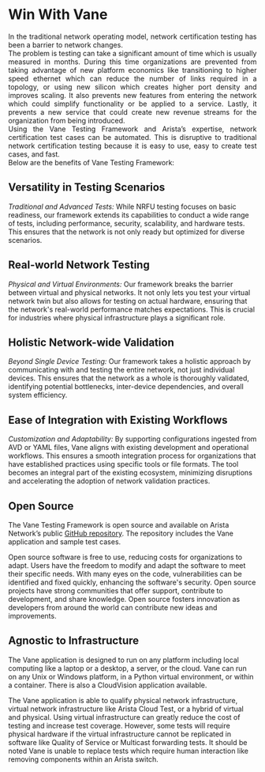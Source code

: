 # Win With Vane

<div style='text-align: justify;'>
    In the traditional network operating model, network certification testing has been a barrier to network changes.  
</div>
<div style='text-align: justify;'>
    The problem is testing can take a significant amount of time which is usually measured in months.  During this time organizations are prevented from taking advantage of new platform economics like transitioning to higher speed ethernet which can reduce the number of links required in a topology, or using new silicon which creates higher port density and improves scaling.  It also prevents new features from entering the network which could simplify functionality or be applied to a service.  Lastly, it prevents a new service that could create new revenue streams for the organization from being introduced.
</div>
<div style='text-align: justify;'>
    Using the Vane Testing Framework and Arista’s expertise, network certification test cases can be automated.  This is disruptive to traditional network certification testing because it is easy to use, easy to create test cases, and fast.
</div>
Below are the benefits of Vane Testing Framework:

## **Versatility in Testing Scenarios**

*Traditional and Advanced Tests:* While NRFU testing focuses on basic readiness,
our framework extends its capabilities to conduct a wide range of tests,
including performance, security, scalability, and hardware tests.
This ensures that the network is not only ready but optimized for diverse scenarios.

## **Real-world Network Testing**

*Physical and Virtual Environments:* Our framework breaks the barrier between
virtual and physical networks. It not only lets you test your virtual network
twin but also allows for testing on actual hardware, ensuring that the
network's real-world performance matches expectations. This is crucial for
industries where physical infrastructure plays a significant role.

## **Holistic Network-wide Validation**

*Beyond Single Device Testing:* Our framework takes a holistic approach by
communicating with and testing the entire network, not just individual devices.
This ensures that the network as a whole is thoroughly validated, identifying
potential bottlenecks, inter-device dependencies, and overall system efficiency.

## **Ease of Integration with Existing Workflows**

*Customization and Adaptability:* By supporting configurations ingested
from AVD or YAML files, Vane aligns with existing development and operational
workflows. This ensures a smooth integration process for organizations that have
established practices using specific tools or file formats. The tool becomes an
integral part of the existing ecosystem, minimizing disruptions and accelerating the
adoption of network validation practices.

## **Open Source**

The Vane Testing Framework is open source and available on Arista Network’s public [GitHub repository](https://github.com/aristanetworks/vane). The repository includes the Vane application and sample test cases.  

Open source software is free to use, reducing costs for organizations to adapt.  Users have the freedom to modify and adapt the software to meet their specific needs.  With many eyes on the code, vulnerabilities can be identified and fixed quickly, enhancing the software's security.  Open source projects have strong communities that offer support, contribute to development, and share knowledge.  Open source fosters innovation as developers from around the world can contribute new ideas and improvements.

## **Agnostic to Infrastructure**

The Vane application is designed to run on any platform including local computing like a laptop or a desktop, a server, or the cloud.  Vane can run on any Unix or Windows platform, in a Python virtual environment, or within a container.  There is also a CloudVision application available.

The Vane application is able to qualify physical network infrastructure, virtual network infrastructure like Arista Cloud Test, or a hybrid of virtual and physical.  Using virtual infrastructure can greatly reduce the cost of testing and increase test coverage.  However, some tests will require physical hardware if the virtual infrastructure cannot be replicated in software like Quality of Service or Multicast forwarding tests.  It should be noted Vane is unable to replace tests which require human interaction like removing components within an Arista switch.
